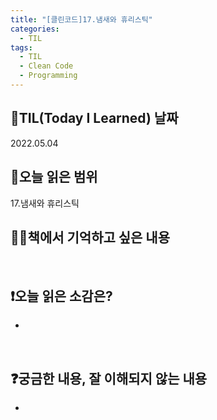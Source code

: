 ```yaml
---
title: "[클린코드]17.냄새와 휴리스틱"
categories:
  - TIL
tags:
  - TIL
  - Clean Code
  - Programming
---
```


## 📆TIL(Today I Learned) 날짜

2022.05.04

## 📑오늘 읽은 범위

17.냄새와 휴리스틱

## ✍🏻책에서 기억하고 싶은 내용

>

<br />

## ❗오늘 읽은 소감은?

-

<br />

## ❓궁금한 내용, 잘 이해되지 않는 내용

-
